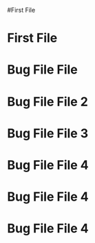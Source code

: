 #First File

# First File

# Bug File File

# Bug File File 2

# Bug File File 3

# Bug File File 4

# Bug File File 4

# Bug File File 4
